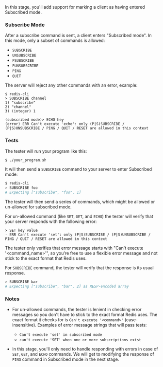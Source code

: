 In this stage, you'll add support for marking a client as having entered Subscribed mode.

### Subscribe Mode

After a subscribe command is sent, a client enters "Subscribed mode". In this mode, only a subset of commands is allowed:

- `SUBSCRIBE`
- `UNSUBSCRIBE`
- `PSUBSCRIBE`
- `PUNSUBSCRIBE`
- `PING`
- `QUIT`

The server will reject any other commands with an error, example:

```
$ redis-cli
> SUBSCRIBE channel
1) "subscribe"
2) "channel"
3) (integer) 1

(subscribed mode)> ECHO hey
(error) ERR Can't execute 'echo': only (P|S)SUBSCRIBE / (P|S)UNSUBSCRIBE / PING / QUIT / RESET are allowed in this context
```

### Tests

The tester will  run your program like this:

```bash
$ ./your_program.sh
```

It will then send a `SUBSCRIBE` command to your server to enter Subscribed mode:

```bash
$ redis-cli
> SUBSCRIBE foo
# Expecting ["subscribe", "foo", 1]
```

The tester will then send a series of commands, which might be allowed or un-allowed for subscribed mode.

For un-allowed command (like `SET`, `GET`, and `ECHO`) the tester will verify that your server responds with the following error:

```
> SET key value
- ERR Can't execute 'set': only (P|S)SUBSCRIBE / (P|S)UNSUBSCRIBE / PING / QUIT / RESET are allowed in this context 
```

The tester only verifies that error message starts with "Can't execute '<command_name>'", so you're free to use a flexible error message and not stick to the exact format that Redis uses.

For `SUBSCRIBE` command, the tester will verify that the response is its usual response.
```bash
> SUBSCRIBE bar
# Expecting ["subscribe", "bar", 2] as RESP-encoded array
```

### Notes

- For un-allowed commands, the tester is lenient in checking error messages so you don't have to stick to the exact format Redis uses. The exact format it checks for is `Can't execute '<command>'` (case-insensitive). Examples of error message strings that will pass tests: 
    - `Can't execute 'set' in subscribed mode`
    - `can't execute 'SET' when one or more subscriptions exist`

- In this stage, you'll only need to handle responding with errors in case of `SET`, `GET`, and `ECHO` commands. We will get to modifying the response of `PING` command in Subscribed mode in the next stage.